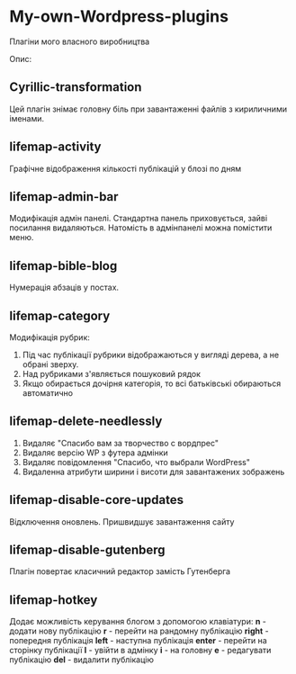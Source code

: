 # My-own-Wordpress-plugins
Плагіни мого власного виробництва

Опис:

## Cyrillic-transformation

Цей плагін знімає головну біль при завантаженні файлів з кириличними іменами.

## lifemap-activity

Графічне відображення кількості публікацій у блозі по дням

## lifemap-admin-bar

Модифікація адмін панелі. Стандартна панель приховується, зайві посилання видаляються. Натомість в адмінпанелі можна помістити меню.

## lifemap-bible-blog

Нумерація абзаців у постах.

## lifemap-category

Модифікація рубрик:
1) Під час публікації рубрики відображаються у вигляді дерева, а не обрані зверху.
2) Над рубриками з'являється пошуковий рядок
3) Якщо обирається дочірня категорія, то всі батьківські обираються автоматично

## lifemap-delete-needlessly

1) Видаляє "Спасибо вам за творчество с вордпрес"
2) Видаляє версію WP з футера адмінки
3) Видаляє повідомлення "Спасибо, что выбрали WordPress"
4) Видаленна атрибути ширини і висоти для завантажених зображень

## lifemap-disable-core-updates

Відключення оновлень. Пришвидшує завантаження сайту

## lifemap-disable-gutenberg

Плагін повертає класичний редактор замість Гутенберга

## lifemap-hotkey

Додає можливість керування блогом з допомогою клавіатури:
<b>n</b> - додати нову публікацію
<b>r</b> - перейти на рандомну публікацію
<b>right</b> - попередня публікація
<b>left</b> - наступна публікація
<b>enter</b> - перейти на сторінку публікації
<b>l</b> - увійти в адмінку
<b>i</b> - на головну
<b>e</b> - редагувати публікацію
<b>del</b> - видалити публікацію
